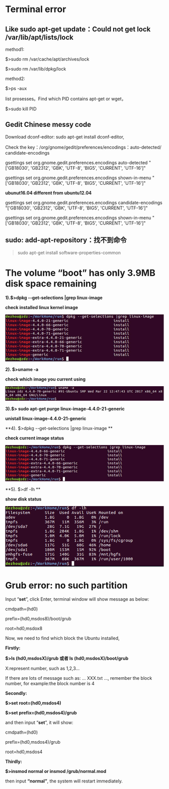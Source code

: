 # Terminal error

## Like sudo apt-get update：Could not get lock /var/lib/apt/lists/lock

method1:

$>sudo rm /var/cache/apt/archives/lock

$>sudo rm /var/lib/dpkg/lock

method2:

$>ps -aux 

list prosesses。Find which PID contains apt-get or wget，

$>sudo kill PID

## Gedit Chinese messy code

Download dconf-editor: sudo apt-get install dconf-editor, 

Check the key：/org/gnome/gedit/preferences/encodings：auto-detected/ candidate-encodings

gsettings set org.gnome.gedit.preferences.encodings auto-detected "['GB18030', 'GB2312', 'GBK', 'UTF-8', 'BIG5', 'CURRENT', 'UTF-16']"

gsettings set org.gnome.gedit.preferences.encodings shown-in-menu "['GB18030', 'GB2312', 'GBK', 'UTF-8', 'BIG5', 'CURRENT', 'UTF-16']"

**ubunut16.04 different from ubuntu12.04**

gsettings set org.gnome.gedit.preferences.encodings candidate-encodings "['GB18030', 'GB2312', 'GBK', 'UTF-8', 'BIG5', 'CURRENT', 'UTF-16']"

gsettings set org.gnome.gedit.preferences.encodings shown-in-menu "['GB18030', 'GB2312', 'GBK', 'UTF-8', 'BIG5', 'CURRENT', 'UTF-16']"

## sudo: add-apt-repository：找不到命令

> sudo apt-get install software-properties-common

# The volume “boot” has only 3.9MB disk space remaining

**1).$>dpkg --get-selections |grep linux-image**

**check installed linux kernel image**

![img](commonErrors.assets/clip_image002.jpg)

**2). $>uname -a**

**check which image you current using**

![img](commonErrors.assets/clip_image004.jpg)

**3).$> sudo apt-get purge linux-image-4.4.0-21-generic**

**unistall linux-image-4.4.0-21-generic**

**4). $>dpkg --get-selections |grep linux-image **

**check current image status**

![img](commonErrors.assets/clip_image006.jpg)

**5). $>df -lh **

**show disk status**

![img](commonErrors.assets/clip_image007.png)

# Grub error: no such partition

Input “**set**”, click Enter, terminal window will show message as below:

cmdpath=(hd0) 

prefix=(hd0,msdos8)/boot/grub 

root=hd0,msdox8

Now, we need to find which block the Ubuntu installed,

**Firstly:**

**$>ls (hd0,msdosX)/grub 或者 ls (hd0,msdosX)/boot/grub** 

X:represent number, such as 1,2,3...

If there are lots of message such as: ... XXX.txt ..., remember the block number, for example:the block number is 4

**Secondly:**

**$>set root=(hd0,msdos4)**

**$>set prefix=(hd0,msdos4)/grub**

and then input “**set**”, it will show:

cmdpath=(hd0)

prefix=(hd0,msdos4)/grub

root=hd0,msdos4

**Thirdly:**

**$>insmod normal or insmod /grub/normal.mod**

then input **“normal”**, the system will restart immediately.

 